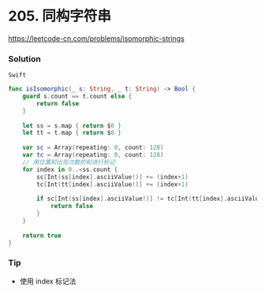 # 205. 同构字符串

<https://leetcode-cn.com/problems/isomorphic-strings>


### Solution

`Swift`

```swift
func isIsomorphic(_ s: String, _ t: String) -> Bool {
    guard s.count == t.count else {
        return false
    }
    
    let ss = s.map { return $0 }
    let tt = t.map { return $0 }
    
    var sc = Array(repeating: 0, count: 128)
    var tc = Array(repeating: 0, count: 128)
    // 用位置和出现次数的和进行标记
    for index in 0..<ss.count {
        sc[Int(ss[index].asciiValue!)] += (index+1)
        tc[Int(tt[index].asciiValue!)] += (index+1)
        
        if sc[Int(ss[index].asciiValue!)] != tc[Int(tt[index].asciiValue!)] {
            return false
        }
    }
    
    return true
}

```

### Tip

- 使用 index 标记法